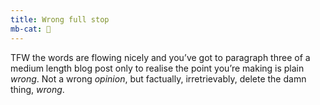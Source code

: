```yaml
---
title: Wrong full stop
mb-cat: 📝
---
```


TFW the words are flowing nicely and you’ve got to paragraph three of a medium length blog post only to realise the point you’re making is plain _wrong_. Not a wrong _opinion_, but factually, irretrievably, delete the damn thing, _wrong_.